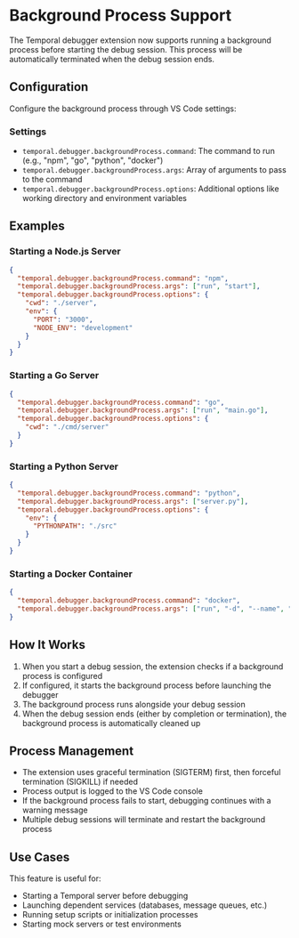 # Background Process Support

The Temporal debugger extension now supports running a background process before starting the debug session. This process will be automatically terminated when the debug session ends.

## Configuration

Configure the background process through VS Code settings:

### Settings

- `temporal.debugger.backgroundProcess.command`: The command to run (e.g., "npm", "go", "python", "docker")
- `temporal.debugger.backgroundProcess.args`: Array of arguments to pass to the command
- `temporal.debugger.backgroundProcess.options`: Additional options like working directory and environment variables

## Examples

### Starting a Node.js Server

```json
{
  "temporal.debugger.backgroundProcess.command": "npm",
  "temporal.debugger.backgroundProcess.args": ["run", "start"],
  "temporal.debugger.backgroundProcess.options": {
    "cwd": "./server",
    "env": {
      "PORT": "3000",
      "NODE_ENV": "development"
    }
  }
}
```

### Starting a Go Server

```json
{
  "temporal.debugger.backgroundProcess.command": "go",
  "temporal.debugger.backgroundProcess.args": ["run", "main.go"],
  "temporal.debugger.backgroundProcess.options": {
    "cwd": "./cmd/server"
  }
}
```

### Starting a Python Server

```json
{
  "temporal.debugger.backgroundProcess.command": "python",
  "temporal.debugger.backgroundProcess.args": ["server.py"],
  "temporal.debugger.backgroundProcess.options": {
    "env": {
      "PYTHONPATH": "./src"
    }
  }
}
```

### Starting a Docker Container

```json
{
  "temporal.debugger.backgroundProcess.command": "docker",
  "temporal.debugger.backgroundProcess.args": ["run", "-d", "--name", "temporal-server", "-p", "7233:7233", "temporalio/temporal-server:latest"]
}
```

## How It Works

1. When you start a debug session, the extension checks if a background process is configured
2. If configured, it starts the background process before launching the debugger
3. The background process runs alongside your debug session
4. When the debug session ends (either by completion or termination), the background process is automatically cleaned up

## Process Management

- The extension uses graceful termination (SIGTERM) first, then forceful termination (SIGKILL) if needed
- Process output is logged to the VS Code console
- If the background process fails to start, debugging continues with a warning message
- Multiple debug sessions will terminate and restart the background process

## Use Cases

This feature is useful for:
- Starting a Temporal server before debugging
- Launching dependent services (databases, message queues, etc.)
- Running setup scripts or initialization processes
- Starting mock servers or test environments 